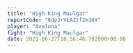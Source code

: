 ```yaml
---
title: "High King Maulgar"
reportCode: "8dpJrVLAZtf2m16X"
player: "Avalona"
fight: "High King Maulgar"
date: 2021-06-27T18:56:46.792000+00:00
---
```

